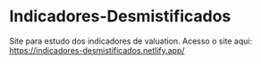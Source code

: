 # Indicadores-Desmistificados
Site para estudo dos indicadores de valuation.
Acesso o site aqui: https://indicadores-desmistificados.netlify.app/
